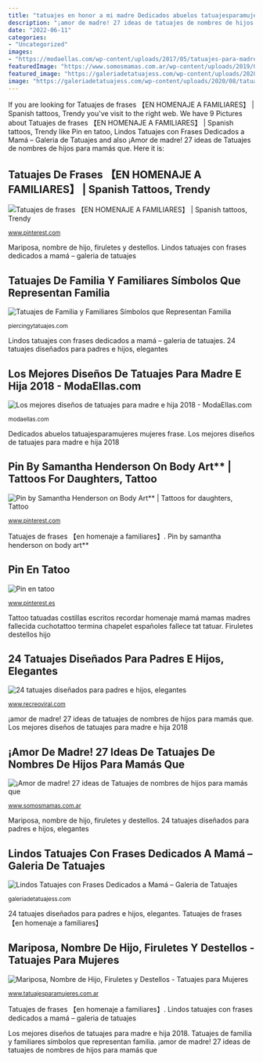 ```yaml
---
title: "tatuajes en honor a mi madre Dedicados abuelos tatuajesparamujeres mujeres frase"
description: "¡amor de madre! 27 ideas de tatuajes de nombres de hijos para mamás que"
date: "2022-06-11"
categories:
- "Uncategorized"
images:
- "https://modaellas.com/wp-content/uploads/2017/05/tatuajes-para-madre-e-hija-grandes-abrazo-de-una-madre-a-su-hija-a-color-600x450.jpg"
featuredImage: "https://www.somosmamas.com.ar/wp-content/uploads/2019/04/Tatuajes-de-nombres-de-hijos18.jpg"
featured_image: "https://galeriadetatuajess.com/wp-content/uploads/2020/08/tatuajes-dedicados-a-mama-1.jpg"
image: "https://galeriadetatuajess.com/wp-content/uploads/2020/08/tatuajes-dedicados-a-mama-1.jpg"
---
```


If you are looking for Tatuajes de frases 【EN HOMENAJE A FAMILIARES】 | Spanish tattoos, Trendy you've visit to the right web. We have 9 Pictures about Tatuajes de frases 【EN HOMENAJE A FAMILIARES】 | Spanish tattoos, Trendy like Pin en tatoo, Lindos Tatuajes con Frases Dedicados a Mamá – Galeria de Tatuajes and also ¡Amor de madre! 27 ideas de Tatuajes de nombres de hijos para mamás que. Here it is:

## Tatuajes De Frases 【EN HOMENAJE A FAMILIARES】 | Spanish Tattoos, Trendy

![Tatuajes de frases 【EN HOMENAJE A FAMILIARES】 | Spanish tattoos, Trendy](https://i.pinimg.com/736x/d4/27/7d/d4277dd309fd4f627ac8160b42eb668f.jpg "Tatuajes de frases 【en homenaje a familiares】")

<small>www.pinterest.com</small>

Mariposa, nombre de hijo, firuletes y destellos. Lindos tatuajes con frases dedicados a mamá – galeria de tatuajes

## Tatuajes De Familia Y Familiares Símbolos Que Representan Familia

![Tatuajes de Familia y Familiares Símbolos que Representan Familia](https://piercingytatuajes.com/img/tatuajes-de-bebes-angelitos.jpg "Pin by samantha henderson on body art**")

<small>piercingytatuajes.com</small>

Lindos tatuajes con frases dedicados a mamá – galeria de tatuajes. 24 tatuajes diseñados para padres e hijos, elegantes

## Los Mejores Diseños De Tatuajes Para Madre E Hija 2018 - ModaEllas.com

![Los mejores diseños de tatuajes para madre e hija 2018 - ModaEllas.com](https://modaellas.com/wp-content/uploads/2017/05/tatuajes-para-madre-e-hija-grandes-abrazo-de-una-madre-a-su-hija-a-color-600x450.jpg "Hijo hija mama daughters madres sternenkinder patama paasa tatouages josué filho cano ringfinger hijas abrazo tochter mamá tatuagem mamas tatuagens")

<small>modaellas.com</small>

Dedicados abuelos tatuajesparamujeres mujeres frase. Los mejores diseños de tatuajes para madre e hija 2018

## Pin By Samantha Henderson On Body Art** | Tattoos For Daughters, Tattoo

![Pin by Samantha Henderson on Body Art** | Tattoos for daughters, Tattoo](https://i.pinimg.com/originals/37/6b/dd/376bdded13aaccfea89a0079cfd872d0.jpg "Hijo hija mama daughters madres sternenkinder patama paasa tatouages josué filho cano ringfinger hijas abrazo tochter mamá tatuagem mamas tatuagens")

<small>www.pinterest.com</small>

Tatuajes de frases 【en homenaje a familiares】. Pin by samantha henderson on body art**

## Pin En Tatoo

![Pin en tatoo](https://i.pinimg.com/originals/a4/b8/03/a4b8037204fed3fa94f6bf7e56f4590c.jpg "Firuletes destellos hijo")

<small>www.pinterest.es</small>

Tattoo tatuadas costillas escritos recordar homenaje mamá mamas madres fallecida cuchotattoo termina chapelet españoles fallece tat tatuar. Firuletes destellos hijo

## 24 Tatuajes Diseñados Para Padres E Hijos, Elegantes

![24 tatuajes diseñados para padres e hijos, elegantes](https://www.recreoviral.com/wp-content/uploads/2016/05/TATUAJES-ENTRE-PADRES-HIJOS-1.png "Tatuajes de familia y familiares símbolos que representan familia")

<small>www.recreoviral.com</small>

¡amor de madre! 27 ideas de tatuajes de nombres de hijos para mamás que. Los mejores diseños de tatuajes para madre e hija 2018

## ¡Amor De Madre! 27 Ideas De Tatuajes De Nombres De Hijos Para Mamás Que

![¡Amor de madre! 27 ideas de Tatuajes de nombres de hijos para mamás que](https://www.somosmamas.com.ar/wp-content/uploads/2019/04/Tatuajes-de-nombres-de-hijos18.jpg "Dedicados abuelos tatuajesparamujeres mujeres frase")

<small>www.somosmamas.com.ar</small>

Mariposa, nombre de hijo, firuletes y destellos. 24 tatuajes diseñados para padres e hijos, elegantes

## Lindos Tatuajes Con Frases Dedicados A Mamá – Galeria De Tatuajes

![Lindos Tatuajes con Frases Dedicados a Mamá – Galeria de Tatuajes](https://galeriadetatuajess.com/wp-content/uploads/2020/08/tatuajes-dedicados-a-mama-1.jpg "Tatuajes de familia y familiares símbolos que representan familia")

<small>galeriadetatuajess.com</small>

24 tatuajes diseñados para padres e hijos, elegantes. Tatuajes de frases 【en homenaje a familiares】

## Mariposa, Nombre De Hijo, Firuletes Y Destellos - Tatuajes Para Mujeres

![Mariposa, Nombre de Hijo, Firuletes y Destellos - Tatuajes para Mujeres](https://www.tatuajesparamujeres.com.ar/wp-content/uploads/2016/03/tatuaje-frase-madre-e1457361095909-300x150.jpg "Pin by samantha henderson on body art**")

<small>www.tatuajesparamujeres.com.ar</small>

Tatuajes de frases 【en homenaje a familiares】. Lindos tatuajes con frases dedicados a mamá – galeria de tatuajes

Los mejores diseños de tatuajes para madre e hija 2018. Tatuajes de familia y familiares símbolos que representan familia. ¡amor de madre! 27 ideas de tatuajes de nombres de hijos para mamás que
